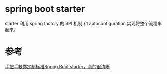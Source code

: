 # spring boot starter
starter 利用 spring factory 的 SPI 机制 和 autoconfiguration 实现将整个流程串起来。


# 参考
[手把手教你定制标准Spring Boot starter，真的很清晰](https://www.cnblogs.com/FraserYu/p/11833604.html)  